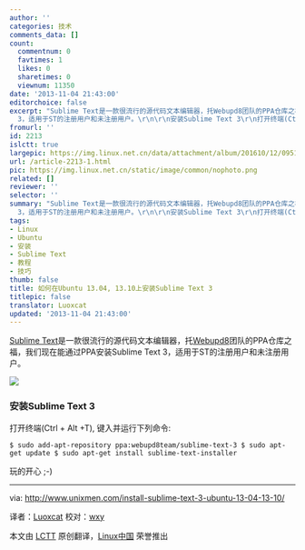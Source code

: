 ```yaml
---
author: ''
categories: 技术
comments_data: []
count:
  commentnum: 0
  favtimes: 1
  likes: 0
  sharetimes: 0
  viewnum: 11350
date: '2013-11-04 21:43:00'
editorchoice: false
excerpt: "Sublime Text是一款很流行的源代码文本编辑器，托Webupd8团队的PPA仓库之福，我们现在能通过PPA安装Sublime Text
  3，适用于ST的注册用户和未注册用户。\r\n\r\n安装Sublime Text 3\r\n打开终端(Ctrl + Alt +T), 键入并运行下  ..."
fromurl: ''
id: 2213
islctt: true
largepic: https://img.linux.net.cn/data/attachment/album/201610/12/095124vr9cmdgilii8rrwr.png
url: /article-2213-1.html
pic: https://img.linux.net.cn/static/image/common/nophoto.png
related: []
reviewer: ''
selector: ''
summary: "Sublime Text是一款很流行的源代码文本编辑器，托Webupd8团队的PPA仓库之福，我们现在能通过PPA安装Sublime Text
  3，适用于ST的注册用户和未注册用户。\r\n\r\n安装Sublime Text 3\r\n打开终端(Ctrl + Alt +T), 键入并运行下  ..."
tags:
- Linux
- Ubuntu
- 安装
- Sublime Text
- 教程
- 技巧
thumb: false
title: 如何在Ubuntu 13.04, 13.10上安装Sublime Text 3
titlepic: false
translator: Luoxcat
updated: '2013-11-04 21:43:00'
---
```


[Sublime Text](http://www.sublimetext.com/)是一款很流行的源代码文本编辑器，托[Webupd8](https://launchpad.net/%7Ewebupd8team)团队的PPA仓库之福，我们现在能通过PPA安装Sublime Text 3，适用于ST的注册用户和未注册用户。


![](http://180016988.r.cdn77.net/wp-content/uploads/2013/10/sublime_text.png)


### 安装Sublime Text 3


打开终端(Ctrl + Alt +T), 键入并运行下列命令:



```
$ sudo add-apt-repository ppa:webupd8team/sublime-text-3 $ sudo apt-get update $ sudo apt-get install sublime-text-installer 
```

玩的开心 ;-)




---


via: <http://www.unixmen.com/install-sublime-text-3-ubuntu-13-04-13-10/>


译者：[Luoxcat](https://github.com/Luoxcat) 校对：[wxy](https://github.com/wxy)


本文由 [LCTT](https://github.com/LCTT/TranslateProject) 原创翻译，[Linux中国](http://linux.cn/) 荣誉推出